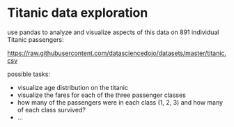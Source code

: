 # Titanic data exploration

use pandas to analyze and visualize aspects of this data on 891 individual Titanic passengers:

<https://raw.githubusercontent.com/datasciencedojo/datasets/master/titanic.csv>

possible tasks:

- visualize age distribution on the titanic
- visualize the fares for each of the three passenger classes
- how many of the passengers were in each class (1, 2, 3) and how many of each class survived?
- ...
